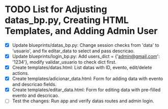# TODO List for Adjusting datas_bp.py, Creating HTML Templates, and Adding Admin User

- [x] Update blueprints/datas_bp.py: Change session checks from 'data' to 'usuario', and fix editar_data to select and pass descricao.
- [x] Update blueprints/login_bp.py: Add users_dict = {'admin@gmail.com': '1234'}, modify validar_usuario to check dict first.
- [x] Create templates/datas.html: List datas with ID, evento, edit/delete actions.
- [x] Create templates/adicionar_data.html: Form for adding data with evento and descricao fields.
- [x] Create templates/editar_data.html: Form for editing data with pre-filled evento and descricao.
- [ ] Test the changes: Run app and verify datas routes and admin login.
